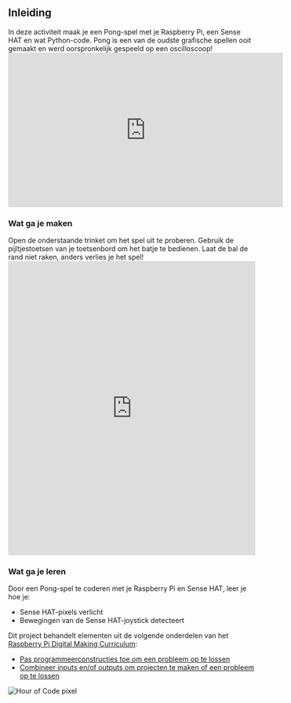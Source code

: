 ## Inleiding

In deze activiteit maak je een Pong-spel met je Raspberry Pi, een Sense HAT en wat Python-code. Pong is een van de oudste grafische spellen ooit gemaakt en werd oorspronkelijk gespeeld op een oscilloscoop! <iframe width="560" height="315" src="https://www.youtube.com/embed/bzEBOjvA11w" frameborder="0" allowfullscreen></iframe>

### Wat ga je maken

Open de onderstaande trinket om het spel uit te proberen. Gebruik de pijltjestoetsen van je toetsenbord om het batje te bedienen. Laat de bal de rand niet raken, anders verlies je het spel! <iframe src="https://trinket.io/embed/python/546e658d41?outputOnly=true&runOption=run&start=result" width="100%" height="600" frameborder="0" marginwidth="0" marginheight="0" allowfullscreen></iframe>

### Wat ga je leren
Door een Pong-spel te coderen met je Raspberry Pi en Sense HAT, leer je hoe je:

- Sense HAT-pixels verlicht
- Bewegingen van de Sense HAT-joystick detecteert

Dit project behandelt elementen uit de volgende onderdelen van het [Raspberry Pi Digital Making Curriculum](https://www.raspberrypi.org/curriculum/):

- [Pas programmeerconstructies toe om een probleem op te lossen](https://www.raspberrypi.org/curriculum/programming/builder)
- [Combineer inputs en/of outputs om projecten te maken of een probleem op te lossen](https://www.raspberrypi.org/curriculum/physical-computing/builder)

![Hour of Code pixel](http://code.org/api/hour/begin_raspberrypi_pong.png)

